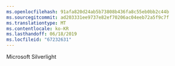 ```yaml
---
ms.openlocfilehash: 91afa820d24ab5b73808b436fa8c55eb0bb2c44b
ms.sourcegitcommit: ad203331ee9737e82ef70206ac04eeb72a5f9c7f
ms.translationtype: MT
ms.contentlocale: ko-KR
ms.lasthandoff: 06/18/2019
ms.locfileid: "67232631"
---
```

Microsoft Silverlight